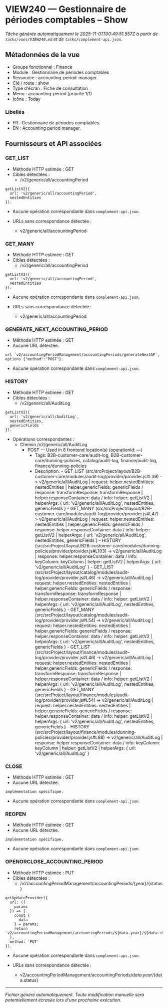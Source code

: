 # VIEW240 — Gestionnaire de périodes comptables – Show

_Tâche générée automatiquement le 2025-11-01T00:49:51.557Z à partir de `tasks/vues/VIEW240.md` et de `tasks/complement-api.json`._

## Métadonnées de la vue

- Groupe fonctionnel : Finance
- Module : Gestionnaire de périodes comptables
- Ressource : accounting-period-manager
- Clé / route : show
- Type d'écran : Fiche de consultation
- Menu : accounting-period (priorité 1/1)
- Icône : Today

### Libellés
- FR : Gestionnaire de périodes comptables.
- EN : Accounting period manager.

## Fournisseurs et API associées

### GET_LIST

- Méthode HTTP estimée : GET
- Cibles détectées :
  - /v2/generic/all/accountingPeriod

```text
getListV2({
  url: 'v2/generic/all/accountingPeriod',
  nestedEntities
}).
```

- Aucune opération correspondante dans `complement-api.json`.

- URLs sans correspondance détectée :
  - v2/generic/all/accountingPeriod

### GET_MANY

- Méthode HTTP estimée : GET
- Cibles détectées :
  - /v2/generic/all/accountingPeriod

```text
getListV2({
  url: 'v2/generic/all/accountingPeriod',
  nestedEntities
}).
```

- Aucune opération correspondante dans `complement-api.json`.

- URLs sans correspondance détectée :
  - v2/generic/all/accountingPeriod

### GENERATE_NEXT_ACCOUNTING_PERIOD

- Méthode HTTP estimée : GET
- Aucune URL détectée.

```text
url `v2/accountingPeriodManagement/accountingPeriods/generateNextAP`, options {"method":"POST"}.
```

- Aucune opération correspondante dans `complement-api.json`.

### HISTORY

- Méthode HTTP estimée : GET
- Cibles détectées :
  - /v2/generic/all/AuditLog

```text
getListV2({
  url: 'v2/generic/all/AuditLog',
  nestedEntities,
  genericFields
}).
```

- Opérations correspondantes :
  - Chemin /v2/generic/all/AuditLog
    - POST — Used in 8 frontend location(s) (operationId: —)
      - Tags: B2B-customer-care/audit-log, B2B-customer-care/dunning-policies, catalog/audit-log, finance/audit-log, finance/dunning-policies
      - Description: - GET_LIST (src/srcProject/layout/B2B-customer-care/modules/audit-log/provider/provider.js#L39) -> v2/generic/all/AuditLog | request: helper.nestedEntities: nestedEntities | helper.genericFields: genericFields / response: transformResponse: transformResponse | helper.responseContainer: data / info: helper: getListV2 | helperArgs: { url: 'v2/generic/all/AuditLog', nestedEntities, genericFields } - GET_MANY (src/srcProject/layout/B2B-customer-care/modules/audit-log/provider/provider.js#L47) -> v2/generic/all/AuditLog | request: helper.nestedEntities: nestedEntities | helper.genericFields: genericFields / response: helper.responseContainer: data / info: helper: getListV2 | helperArgs: { url: 'v2/generic/all/AuditLog', nestedEntities, genericFields } - HISTORY (src/srcProject/layout/B2B-customer-care/modules/dunning-policies/provider/provider.js#L103) -> v2/generic/all/AuditLog | response: helper.responseContainer: data / info: keyColumn: keyColumn | helper: getListV2 | helperArgs: { url: 'v2/generic/all/AuditLog' } - GET_LIST (src/srcProject/layout/catalog/modules/audit-log/provider/provider.js#L46) -> v2/generic/all/AuditLog | request: helper.nestedEntities: nestedEntities | helper.genericFields: genericFields / response: transformResponse: transformResponse | helper.responseContainer: data / info: helper: getListV2 | helperArgs: { url: 'v2/generic/all/AuditLog', nestedEntities, genericFields } - GET_MANY (src/srcProject/layout/catalog/modules/audit-log/provider/provider.js#L54) -> v2/generic/all/AuditLog | request: helper.nestedEntities: nestedEntities | helper.genericFields: genericFields / response: helper.responseContainer: data / info: helper: getListV2 | helperArgs: { url: 'v2/generic/all/AuditLog', nestedEntities, genericFields } - GET_LIST (src/srcProject/layout/finance/modules/audit-log/provider/provider.js#L46) -> v2/generic/all/AuditLog | request: helper.nestedEntities: nestedEntities | helper.genericFields: genericFields / response: transformResponse: transformResponse | helper.responseContainer: data / info: helper: getListV2 | helperArgs: { url: 'v2/generic/all/AuditLog', nestedEntities, genericFields } - GET_MANY (src/srcProject/layout/finance/modules/audit-log/provider/provider.js#L54) -> v2/generic/all/AuditLog | request: helper.nestedEntities: nestedEntities | helper.genericFields: genericFields / response: helper.responseContainer: data / info: helper: getListV2 | helperArgs: { url: 'v2/generic/all/AuditLog', nestedEntities, genericFields } - HISTORY (src/srcProject/layout/finance/modules/dunning-policies/provider/provider.js#L88) -> v2/generic/all/AuditLog | response: helper.responseContainer: data / info: keyColumn: keyColumn | helper: getListV2 | helperArgs: { url: 'v2/generic/all/AuditLog' }

### CLOSE

- Méthode HTTP estimée : GET
- Aucune URL détectée.

```text
implémentation spécifique.
```

- Aucune opération correspondante dans `complement-api.json`.

### REOPEN

- Méthode HTTP estimée : GET
- Aucune URL détectée.

```text
implémentation spécifique.
```

- Aucune opération correspondante dans `complement-api.json`.

### OPENORCLOSE_ACCOUNTING_PERIOD

- Méthode HTTP estimée : PUT
- Cibles détectées :
  - /v2/accountingPeriodManagement/accountingPeriods/{year}/{status}

```text
getUpdateProvider({
  url: ({
    params
  }) => {
    const {
      data
    } = params;
    return `v2/accountingPeriodManagement/accountingPeriods/${data.year}/${data.status}`;
  },
  method: 'PUT'
}).
```

- Aucune opération correspondante dans `complement-api.json`.

- URLs sans correspondance détectée :
  - v2/accountingPeriodManagement/accountingPeriods/${data.year}/${data.status}

---

_Fichier généré automatiquement. Toute modification manuelle sera potentiellement écrasée lors d'une prochaine exécution._
